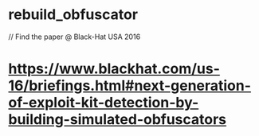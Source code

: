 # rebuild_obfuscator
// Find the paper @ Black-Hat USA 2016
# https://www.blackhat.com/us-16/briefings.html#next-generation-of-exploit-kit-detection-by-building-simulated-obfuscators
